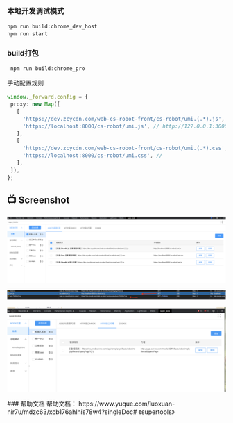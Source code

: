 

### 本地开发调试模式
 

 
 ```typescript
 npm run build:chrome_dev_host
 npm run start
```


 ### build打包

 ```typescript
  npm run build:chrome_pro 
```

手动配置规则

 ```typescript
window._forward.config = {
  proxy: new Map([
    [
      'https://dev.zcycdn.com/web-cs-robot-front/cs-robot/umi.(.*).js', // https://dev.zcycdn.com/web-cs-robot-front/cs-robot/umi.(.*).js
      'https://localhost:8000/cs-robot/umi.js', // http://127.0.0.1:3000/index.js
    ],
    [
      'https://dev.zcycdn.com/web-cs-robot-front/cs-robot/umi.(.*).css',
      'https://localhost:8000/cs-robot/umi.css', //
    ],
  ]),
};
```

## 📺 Screenshot
<p align="center">
    <img src="images/t1.png" alt="" />
</p>
<p align="center">
    <img src="images/t2.png" alt="" />
</p>

<p align="center">
    <img src="images/t3.png" alt="" />
</p>
### 帮助文档
帮助文档： https://www.yuque.com/luoxuan-nir7u/mdzc63/xcb176ahlhis78w4?singleDoc# 《supertools》
